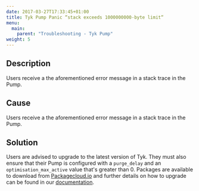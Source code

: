 ```yaml
---
date: 2017-03-27T17:33:45+01:00
title: Tyk Pump Panic “stack exceeds 1000000000-byte limit“
menu:
  main:
    parent: "Troubleshooting - Tyk Pump"
weight: 5 
---
```


## Description

Users receive a the aforementioned error message in a stack trace in the Pump.

## Cause

Users receive a the aforementioned error message in a stack trace in the Pump.

## Solution

Users are advised to upgrade to the latest version of Tyk. They must also ensure that their Pump is configured with a `purge_delay` and an `optimisation_max_active` value that's greater than 0. Packages are available to download from [Packagecloud.io][1] and further details on how to upgrade can be found in our [documentation][2].

 [1]: https://packagecloud.io/tyk
 [2]: /upgrading-v2-3-v2-2/